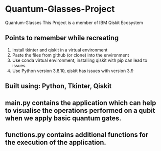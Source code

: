 # Quantum-Glasses-Project

Quantum-Glasses
This Project is a member of IBM Qiskit Ecosystem
## Points to remember while recreating
1. Install tkinter and qiskit in a virtual environment
2. Paste the files from github (or clone) into the environment
3. Use conda virtual environment, installing qiskit with pip can lead to issues
4. Use Python version 3.8.10, qiskit has issues with version 3.9

## Built using: Python, Tkinter, Qiskit

## main.py contains the application which can help to visualise the operations performed on a qubit when we apply basic quantum gates.
## functions.py contains additional functions for the execution of the application.
